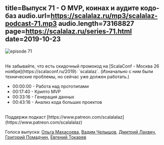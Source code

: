 title=Выпуск 71 - О MVP, коинах и аудите кодо-баз
audio.url=https://scalalaz.ru/mp3/scalalaz-podcast-71.mp3
audio.length=73168827
page=https://scalalaz.ru/series-71.html
date=2019-10-23
----
![episode 71](https://scalalaz.ru/img/episode71.jpg)


<br/>
Не забывайте, что есть скидочный промокод на [ScalaConf - Москва 26 ноября](https://scalaconf.ru/2019):
`scalalaz`.
(Изначально с ним были технические проблемы, но сейчас уже должен работать.)
<br/>

* 00:00:00 - Работа над прототипами
* 00:17:40 - Крипто MVP
* 00:33:16 - Генерация данных
* 00:43:16 - Анализ кода больших проектов

<br/>
Поддержи подкаст [https://www.patreon.com/scalalalaz](https://www.patreon.com/scalalalaz)
<br/>

Голоса выпуска:
[Ольга Махасоева](https://twitter.com/oli_kitty),
[Вадим Челышов](http://github.com/dos65),
[Дмитрий Лахвич](https://github.com/ReiReiRei),
[Григорий Помадчин](https://github.com/pomadchin),
[Евгений Токарев](https://twitter.com/strobegen)
